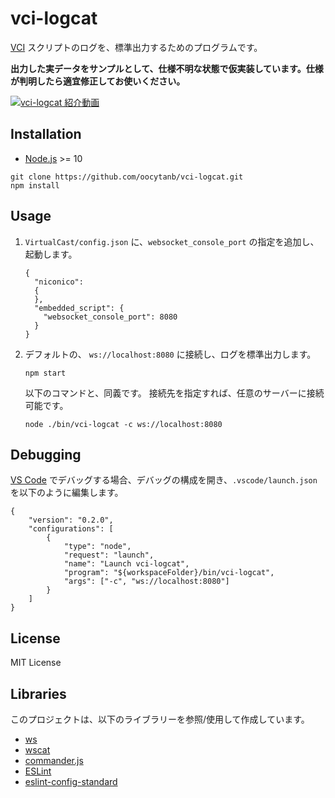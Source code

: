 # vci-logcat

[VCI](https://github.com/virtual-cast/VCI) スクリプトのログを、標準出力するためのプログラムです。

**出力した実データをサンプルとして、仕様不明な状態で仮実装しています。仕様が判明したら適宜修正してお使いください。**

[![vci-logcat 紹介動画](https://img.youtube.com/vi/OUk8GqWlCkw/0.jpg)](https://www.youtube.com/watch?v=OUk8GqWlCkw)


## Installation

- [Node.js](https://nodejs.org/) >= 10

```
git clone https://github.com/oocytanb/vci-logcat.git
npm install
```

## Usage

1. `VirtualCast/config.json` に、`websocket_console_port` の指定を追加し、起動します。

    ```
    {
      "niconico":
      {
      },
      "embedded_script": {
        "websocket_console_port": 8080
      }
    }
    ```

2. デフォルトの、 `ws://localhost:8080` に接続し、ログを標準出力します。

    ```
    npm start
    ```

    以下のコマンドと、同義です。
    接続先を指定すれば、任意のサーバーに接続可能です。

    ```
    node ./bin/vci-logcat -c ws://localhost:8080
    ```

## Debugging

[VS Code](https://code.visualstudio.com/) でデバッグする場合、デバッグの構成を開き、`.vscode/launch.json` を以下のように編集します。

```
{
    "version": "0.2.0",
    "configurations": [
        {
            "type": "node",
            "request": "launch",
            "name": "Launch vci-logcat",
            "program": "${workspaceFolder}/bin/vci-logcat",
            "args": ["-c", "ws://localhost:8080"]
        }
    ]
}
```

## License

MIT License

## Libraries

このプロジェクトは、以下のライブラリーを参照/使用して作成しています。

- [ws](https://github.com/websockets/ws)
- [wscat](https://github.com/websockets/wscat)
- [commander.js](https://github.com/tj/commander.js)
- [ESLint](https://eslint.org/)
- [eslint-config-standard](https://github.com/standard/eslint-config-standard)
